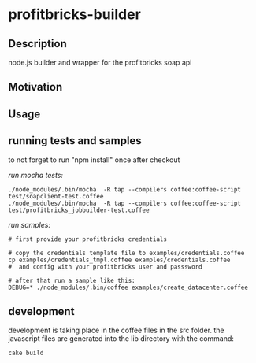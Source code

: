 profitbricks-builder
====================

## Description

node.js builder and wrapper for the profitbricks soap api

## Motivation


## Usage


## running tests and samples

to not forget to run "npm install" once after checkout

*run mocha tests:*

	./node_modules/.bin/mocha  -R tap --compilers coffee:coffee-script test/soapclient-test.coffee
	./node_modules/.bin/mocha  -R tap --compilers coffee:coffee-script test/profitbricks_jobbuilder-test.coffee

*run samples:*

	# first provide your profitbricks credentials

	# copy the credentials template file to examples/credentials.coffee
	cp examples/credentials_tmpl.coffee examples/credentials.coffee
	#  and config with your profitbricks user and passsword

	# after that run a sample like this:
	DEBUG=* ./node_modules/.bin/coffee examples/create_datacenter.coffee


## development

development is taking place in the coffee files in the src folder. the javascript files are generated into the lib directory with the command:

	cake build


